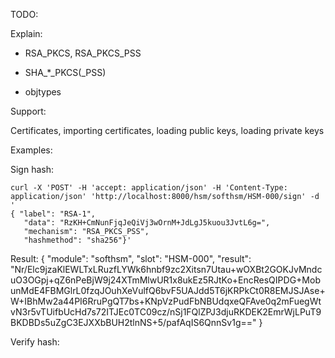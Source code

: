 TODO:

Explain:
* RSA\_PKCS, RSA\_PKCS\_PSS

* SHA_*_PKCS(_PSS)

* objtypes

Support:

Certificates, importing certificates, loading public keys, loading private keys

Examples:

Sign hash:


    curl -X 'POST' -H 'accept: application/json' -H 'Content-Type: application/json' 'http://localhost:8000/hsm/softhsm/HSM-000/sign' -d '
    { "label": "RSA-1", 
       "data": "RzKH+CmNunFjqJeQiVj3wOrnM+JdLgJ5kuou3JvtL6g=",
       "mechanism": "RSA_PKCS_PSS", 
       "hashmethod": "sha256"}'

Result:
    {
      "module": "softhsm",
      "slot": "HSM-000",
      "result": "Nr/Elc9jzaKlEWLTxLRuzfLYWk6hnbf9zc2Xitsn7Utau+wOXBt2GOKJvMndcuO3OGpj+qZ6nPeBjW9j24XTmMlwUR1x8ukEz5RJtKo+EncResQIPDG+MobunMdE4FBMGlrL0fzqJOuhXeVulfQ6bvF5UAJdd5T6jKRPkCt0R8EMJSJAse+W+IBhMw2a44PI6RruPgQT7bs+KNpVzPudFbNBUdqxeQFAve0q2mFuegWtvN3r5vTUifbUcHd7s72ITJEc0TC09cz/nSj1FQlZPJ3djuRKDEK2EmrWjLPuT9BKDBDs5uZgC3EJXXbBUH2tlnNS+5/pafAqIS6QnnSv1g=="
}

Verify hash:


